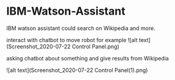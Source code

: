 # IBM-Watson-Assistant
IBM watson assistant could search on Wikipedia and more.

interact with chatbot to move robot for example
![alt text](Screenshot_2020-07-22 Control Panel.png)

asking chatbot about something and give results from Wikipedia

![alt text](Screenshot_2020-07-22 Control Panel(1).png)
